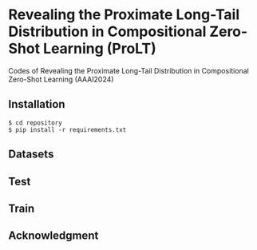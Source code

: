 # Revealing the Proximate Long-Tail Distribution in Compositional Zero-Shot Learning (ProLT)
Codes of Revealing the Proximate Long-Tail Distribution in Compositional Zero-Shot Learning (AAAI2024)

## Installation
```shell
$ cd repository
$ pip install -r requirements.txt
```

## Datasets

## Test


## Train


## Acknowledgment




